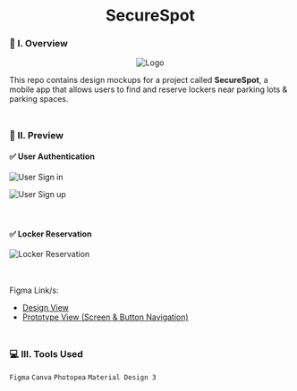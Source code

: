 <div align="center">
  <h1>SecureSpot</h1>
</div>

### 🧐 I. Overview
<div align="center">
  <img src="https://github.com/m3mentomor1/SecureSpot/assets/95956735/2903440e-4a60-406f-93e8-d17ff33ed7a8" alt="Logo">
</div>

This repo contains design mockups for a project called **SecureSpot**, a mobile app that allows users to find and reserve lockers near parking lots & parking spaces.
<br><br>
##

### 👀 II. Preview

#### ✅ User Authentication

![User Sign in](https://github.com/m3mentomor1/SecureSpot-Design/assets/95956735/80042f28-2a0b-45b7-903a-a146ca73029c)

![User Sign up](https://github.com/m3mentomor1/SecureSpot-Design/assets/95956735/4a76b86b-32cc-431b-989d-454540c51961)
<br><br><br>

#### ✅ Locker Reservation

![Locker Reservation](https://github.com/m3mentomor1/SecureSpot-Design/assets/95956735/e131c1b5-63a4-4155-83bb-860e4ccb03c6)
<br><br><br>

Figma Link/s: 
- [Design View](https://www.figma.com/design/tfVOU4P6VRIDpEspwFqbCZ/SecureSpot?node-id=54795-26433&t=OLlDv2swsAImvsWx-1)
- [Prototype View (Screen & Button Navigation)](https://www.figma.com/proto/tfVOU4P6VRIDpEspwFqbCZ/SecureSpot?node-id=54795-29787&t=ZLX6VD8SEXxE0SBh-1&scaling=scale-down&content-scaling=fixed&page-id=54795%3A26433&starting-point-node-id=54795%3A29787)
<br><br>
##

### 💻 III. Tools Used

``Figma`` ``Canva`` ``Photopea`` ``Material Design 3``
